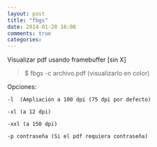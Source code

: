 ```yaml
---
layout: post
title: "fbgs"
date: 2014-01-28 16:08
comments: true
categories: 
---
```

Visualizar pdf usando framebuffer [sin X]

>$ fbgs -c archivo.pdf  (visualizarlo en color)

Opciones:

	-l  (Ampliación a 100 dpi (75 dpi por defecto)

	-xl (a 12 dpi)

	-xxl (a 150 dpi)

	-p contraseña (Si el pdf requiera contraseña)

